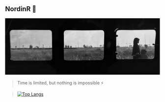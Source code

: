 ## NordinR 📖


![](assets/20240404_144639_banner.png)

> Time is limited, but nothing is impossible ⚡️

> [![Top Langs](https://github-readme-stats.vercel.app/api/top-langs/?username=nordinr&layout=compact&theme=radical)](https://github.com/anuraghazra/github-readme-stats)
